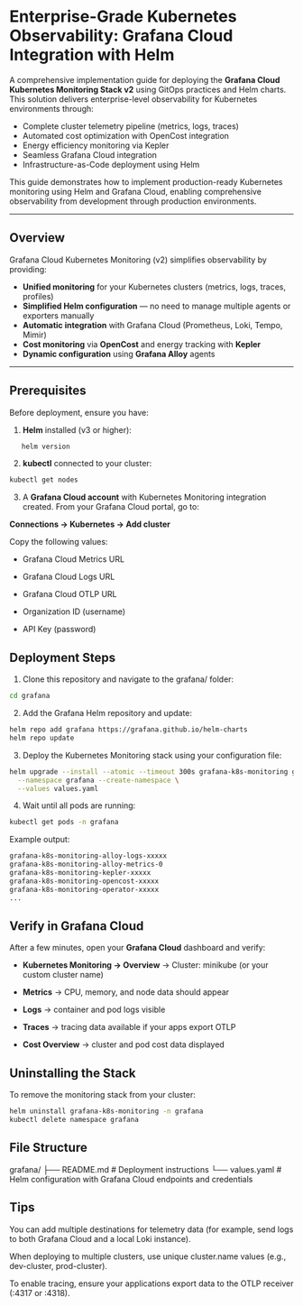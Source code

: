 # Enterprise-Grade Kubernetes Observability: Grafana Cloud Integration with Helm

A comprehensive implementation guide for deploying the **Grafana Cloud Kubernetes Monitoring Stack v2** using GitOps practices and Helm charts. This solution delivers enterprise-level observability for Kubernetes environments through:

- Complete cluster telemetry pipeline (metrics, logs, traces)
- Automated cost optimization with OpenCost integration
- Energy efficiency monitoring via Kepler
- Seamless Grafana Cloud integration
- Infrastructure-as-Code deployment using Helm

This guide demonstrates how to implement production-ready Kubernetes monitoring using Helm and Grafana Cloud, enabling comprehensive observability from development through production environments.

---

## Overview

Grafana Cloud Kubernetes Monitoring (v2) simplifies observability by providing:

- **Unified monitoring** for your Kubernetes clusters (metrics, logs, traces, profiles)  
- **Simplified Helm configuration** — no need to manage multiple agents or exporters manually  
- **Automatic integration** with Grafana Cloud (Prometheus, Loki, Tempo, Mimir)  
- **Cost monitoring** via **OpenCost** and energy tracking with **Kepler**  
- **Dynamic configuration** using **Grafana Alloy** agents  

---

##  Prerequisites

Before deployment, ensure you have:

1. **Helm** installed (v3 or higher):
```bash
   helm version
```  
2. **kubectl** connected to your cluster:
```bash
kubectl get nodes
```

3. A **Grafana Cloud account** with Kubernetes Monitoring integration created.
From your Grafana Cloud portal, go to:

**Connections → Kubernetes → Add cluster**

Copy the following values:

- Grafana Cloud Metrics URL

- Grafana Cloud Logs URL

- Grafana Cloud OTLP URL

- Organization ID (username)

- API Key (password)

## Deployment Steps

1. Clone this repository and navigate to the grafana/ folder:

```bash
cd grafana
```

2. Add the Grafana Helm repository and update:
```bash
helm repo add grafana https://grafana.github.io/helm-charts
helm repo update
```

3. Deploy the Kubernetes Monitoring stack using your configuration file:
```bash
helm upgrade --install --atomic --timeout 300s grafana-k8s-monitoring grafana/k8s-monitoring \
  --namespace grafana --create-namespace \
  --values values.yaml
```

4. Wait until all pods are running:
```bash
kubectl get pods -n grafana
```

Example output:
```bash
grafana-k8s-monitoring-alloy-logs-xxxxx
grafana-k8s-monitoring-alloy-metrics-0
grafana-k8s-monitoring-kepler-xxxxx
grafana-k8s-monitoring-opencost-xxxxx
grafana-k8s-monitoring-operator-xxxxx
...
```
## Verify in Grafana Cloud

After a few minutes, open your **Grafana Cloud** dashboard and verify:

- **Kubernetes Monitoring → Overview**
→ Cluster: minikube (or your custom cluster name)

- **Metrics** → CPU, memory, and node data should appear

- **Logs** → container and pod logs visible

- **Traces** → tracing data available if your apps export OTLP

- **Cost Overview** → cluster and pod cost data displayed

##  Uninstalling the Stack

To remove the monitoring stack from your cluster:

```bash
helm uninstall grafana-k8s-monitoring -n grafana
kubectl delete namespace grafana
```

## File Structure
grafana/
├── README.md        # Deployment instructions
└── values.yaml      # Helm configuration with Grafana Cloud endpoints and credentials

## Tips

You can add multiple destinations for telemetry data
(for example, send logs to both Grafana Cloud and a local Loki instance).

When deploying to multiple clusters, use unique cluster.name values
(e.g., dev-cluster, prod-cluster).

To enable tracing, ensure your applications export data to the OTLP receiver (:4317 or :4318).

